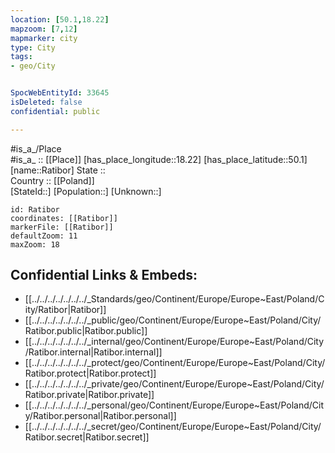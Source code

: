 ```yaml
---
location: [50.1,18.22] 
mapzoom: [7,12] 
mapmarker: city 
type: City
tags:
- geo/City


SpocWebEntityId: 33645
isDeleted: false
confidential: public

---
```

#is_a_/Place  
#is_a_ :: [[Place]] 
[has_place_longitude::18.22] 
[has_place_latitude::50.1] 
[name::Ratibor] 
State ::  
Country :: [[Poland]]  
[StateId::] 
[Population::] 
[Unknown::] 


```leaflet
id: Ratibor
coordinates: [[Ratibor]] 
markerFile: [[Ratibor]] 
defaultZoom: 11 
maxZoom: 18
```


## Confidential Links & Embeds: 
- [[../../../../../../../_Standards/geo/Continent/Europe/Europe~East/Poland/City/Ratibor|Ratibor]] 
- [[../../../../../../../_public/geo/Continent/Europe/Europe~East/Poland/City/Ratibor.public|Ratibor.public]] 
- [[../../../../../../../_internal/geo/Continent/Europe/Europe~East/Poland/City/Ratibor.internal|Ratibor.internal]] 
- [[../../../../../../../_protect/geo/Continent/Europe/Europe~East/Poland/City/Ratibor.protect|Ratibor.protect]] 
- [[../../../../../../../_private/geo/Continent/Europe/Europe~East/Poland/City/Ratibor.private|Ratibor.private]] 
- [[../../../../../../../_personal/geo/Continent/Europe/Europe~East/Poland/City/Ratibor.personal|Ratibor.personal]] 
- [[../../../../../../../_secret/geo/Continent/Europe/Europe~East/Poland/City/Ratibor.secret|Ratibor.secret]] 
